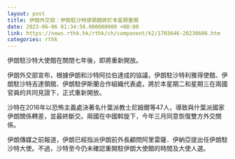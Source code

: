 ```yaml
---
layout: post
title: 伊朗外交部：伊朗駐沙特使領館將於本星期重開
date: 2023-06-06 01:34:50.000000000 +08:00
link: https://news.rthk.hk/rthk/ch/component/k2/1703646-20230606.htm
categories: rthk
---
```


伊朗駐沙特大使館在關閉七年後，即將重新開放。

伊朗外交部宣布，根據伊朗和沙特阿拉伯達成的協議，伊朗駐沙特利雅得使館、伊朗駐沙特吉達領館、伊朗駐伊斯蘭合作組織代表處，將於本星期二和星期三在兩國官員的共同見證下，正式重新開放。

沙特在2016年以恐怖主義處決著名什葉派教士尼姆爾等47人，導致與什葉派國家伊朗關係轉差，並最終斷交。兩國在中國斡旋下，今年三月同意恢復雙方外交關係。

伊朗傳媒之前報道，伊朗已經指派伊朗前外長顧問阿里雷薩．伊納亞提出任伊朗駐沙特大使。不過，沙特至今仍未確認重開駐伊朗大使館的時間及大使人選。
